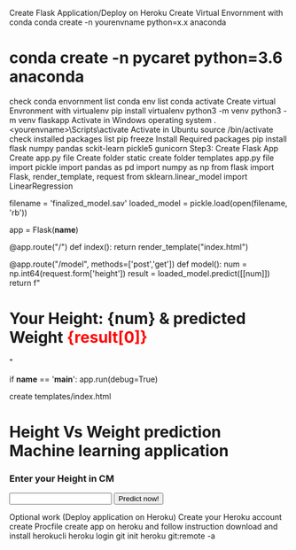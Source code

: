 Create Flask Application/Deploy on Heroku
Create Virtual Envornment with conda
conda create -n yourenvname python=x.x anaconda
# conda create -n pycaret python=3.6 anaconda
check conda envornment list
conda env list
conda activate <yourenvname>
Create virtual Envronment with virtualenv
pip install virtualenv
python3 -m venv <yourenvname>
python3 -m venv flaskapp
Activate in Windows operating system
.\<yourenvname>\Scripts\activate
Activate in Ubuntu
source <yourenvname>/bin/activate
check installed packages list pip freeze
Install Required packages
pip install flask numpy pandas sckit-learn pickle5 gunicorn
Step3: Create Flask App
Create app.py file
Create folder static
create folder templates
app.py file
import pickle
import pandas as pd
import numpy as np
from flask import Flask, render_template, request
from sklearn.linear_model import LinearRegression

filename = 'finalized_model.sav'
loaded_model = pickle.load(open(filename, 'rb'))


app = Flask(__name__)

@app.route("/")
def index():
    return render_template("index.html") 


@app.route("/model", methods=['post','get'])
def model():
    num = np.int64(request.form['height'])
    result = loaded_model.predict([[num]])
    return f"<h1>Your Height: {num} & predicted Weight <label style='color:red'>{result[0]}</label></h1>"   

if __name__ == '__main__':
    app.run(debug=True)


create templates/index.html
<!DOCTYPE html>
<html>
<head>
<title>Page Title</title>
</head>
<body>

<h1>Height Vs Weight prediction Machine learning application</h1>

<form method="post" action="/model">
<h3>Enter your Height in CM</h3>
<input type="number" name="height">

<input type="submit" value="Predict now!">
</form>

</body>
</html>
Optional work (Deploy application on Heroku)
Create your Heroku account
create Procfile
create app on heroku and follow instruction
download and install herokucli
heroku login
git init
heroku git:remote -a